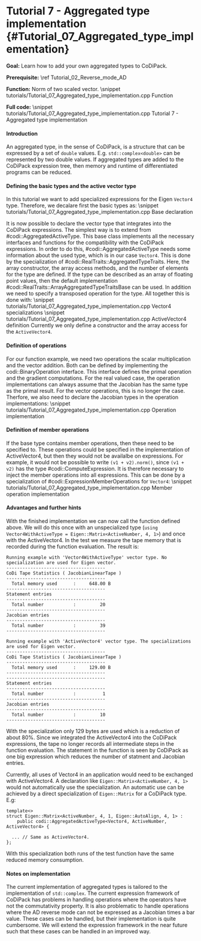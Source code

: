 Tutorial 7 - Aggregated type implementation {#Tutorial_07_Aggregated_type_implementation}
============

**Goal:** Learn how to add your own aggregated types to CoDiPack.

**Prerequisite:** \ref Tutorial_02_Reverse_mode_AD

**Function:** Norm of two scaled vector.
\snippet tutorials/Tutorial_07_Aggregated_type_implementation.cpp Function

**Full code:**
\snippet tutorials/Tutorial_07_Aggregated_type_implementation.cpp Tutorial 7 - Aggregated type implementation

#### Introduction ####

An aggregated type, in the sense of CoDiPack, is a structure that can be expressed by a set of `double` values. E.g.
`std::complex<double>` can be represented by two double values. If aggregated types are added to the CoDiPack expression
tree, then memory and runtime of differentiated programs can be reduced.


#### Defining the basic types and the active vector type ####

In this tutorial we want to add specialized expressions for the Eigen `Vector4` type. Therefore, we decalare first the 
basic types as:
\snippet tutorials/Tutorial_07_Aggregated_type_implementation.cpp Base declaration

It is now possible to declare the vector type that integrates into the CoDiPack expressions. The simplest way is to
extend from #codi::AggregatedActiveType. This base class implements all the necessary interfaces and functions for the
compatibility with the CoDiPack expressions. In order to do this, #codi::AggregatedActiveType needs some information
about the used type, which is in our case `Vector4`. This is done by the specialization of 
#codi::RealTraits::AggregatedTypeTraits. Here, the array constructor, the array access methods, and the number of
elements for the type are defined. If the type can be described as an array of floating point values, then the default
implementation #codi::RealTraits::ArrayAggregatedTypeTraitsBase can be used. In addition we need to specify a transposed
operation for the type. All together this is done with:
\snippet tutorials/Tutorial_07_Aggregated_type_implementation.cpp Vector4 specializations
\snippet tutorials/Tutorial_07_Aggregated_type_implementation.cpp ActiveVector4 definition
Currently we only define a constructor and the array access for the `ActiveVector4`.

#### Definition of operations ####
For our function example, we need two operations the scalar multiplication and the vector addition. Both can be defined
by implementing the codi::BinaryOperation interface. This interface defines the primal operation and the gradient
computations. For the real valued case, the operation implementations can always assume that the Jacobian has the same
type as the primal result. For the vector operations, this is no longer the case. Therfore, we also need to declare the
Jacobian types in the operation implementations:
\snippet tutorials/Tutorial_07_Aggregated_type_implementation.cpp Operation implementation

#### Definition of member operations ####
If the base type contains member operations, then these need to be specified to. These operations could be specified in
the implementation of ActiveVector4, but then they would not be availalbe on expressions. For example, it would
not be possible to write `(v1 + v2).norm()`, since `(v1 + v2)` has the type #codi::ComputeExpression. It is therefore
necessary to inject the member operations into all expressions. This can be done by a specialization of 
#codi::ExpressionMemberOperations for `Vector4`:
\snippet tutorials/Tutorial_07_Aggregated_type_implementation.cpp Member operation implementation

#### Advantages and further hints ####
With the finished implementation we can now call the function defined above. We will do this once with an unspecialized
type (`using Vector4WithActiveType = Eigen::Matrix<ActiveNumber, 4, 1>`) and once with the ActiveVector4. In the test we
measure the tape memory that is recorded during the function evaluation. The result is:
~~~
Running example with 'Vector4WithActiveType' vector type. No specialization are used for Eigen vector.
-------------------------------------
CoDi Tape Statistics ( JacobianLinearTape )
-------------------------------------
  Total memory used      :     648.00 B
-------------------------------------
Statement entries
-------------------------------------
  Total number           :         20
-------------------------------------
Jacobian entries
-------------------------------------
  Total number           :         39
-------------------------------------

Running example with 'ActiveVector4' vector type. The specializations are used for Eigen vector.
-------------------------------------
CoDi Tape Statistics ( JacobianLinearTape )
-------------------------------------
  Total memory used      :     129.00 B
-------------------------------------
-------------------------------------
Statement entries
-------------------------------------
  Total number           :          1
-------------------------------------
Jacobian entries
-------------------------------------
  Total number           :         10
-------------------------------------
~~~
With the specialization only 129 bytes are used which is a reduction of about 80%. Since we integrated the ActiveVector4
into the CoDiPack expressions, the tape no longer records all intermediate steps in the function evaluation. 
The statement in the function is seen by CoDiPack as one big expression which reduces the number of statment and
Jacobian entries.

Currently, all uses of Vector4 in an application would need to be exchanged with ActiveVector4. A declaration like
`Eigen::Matrix<ActiveNumber, 4, 1>` would not automatically use the specialization. An automatic use can be achieved by
a direct specialization of `Eigen::Matrix` for a CoDiPack type. E.g:
~~~{.cpp}
template<>
struct Eigen::Matrix<ActiveNumber, 4, 1, Eigen::AutoAlign, 4, 1> :
    public codi::AggregatedActiveType<Vector4, ActiveNumber, ActiveVector4> {
    
  ... // Same as ActiveVector4.
};
~~~
With this specialization both runs of the test function have the same reduced memory consumption.

#### Notes on implementation ####

The current implementation of aggregated types is tailored to the implementation of `std::complex`. The current
expression framework of CoDiPack has problems in handling operations where the operators have not the commutativity
property. It is also problematic to handle operations where the AD reverse mode can not be expressed as a Jacobian times
a bar value. These cases can be handled, but their implementation is quite cumbersome. We will extend the expression
framework in the near future such that these cases can be handled in an improved way.
